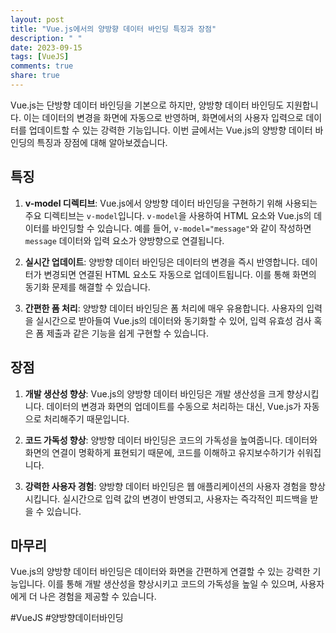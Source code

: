```yaml
---
layout: post
title: "Vue.js에서의 양방향 데이터 바인딩 특징과 장점"
description: " "
date: 2023-09-15
tags: [VueJS]
comments: true
share: true
---
```


Vue.js는 단방향 데이터 바인딩을 기본으로 하지만, 양방향 데이터 바인딩도 지원합니다. 이는 데이터의 변경을 화면에 자동으로 반영하며, 화면에서의 사용자 입력으로 데이터를 업데이트할 수 있는 강력한 기능입니다. 이번 글에서는 Vue.js의 양방향 데이터 바인딩의 특징과 장점에 대해 알아보겠습니다.

## 특징

1. **v-model 디렉티브**: Vue.js에서 양방향 데이터 바인딩을 구현하기 위해 사용되는 주요 디렉티브는 `v-model`입니다. `v-model`을 사용하여 HTML 요소와 Vue.js의 데이터를 바인딩할 수 있습니다. 예를 들어, `v-model="message"`와 같이 작성하면 `message` 데이터와 입력 요소가 양방향으로 연결됩니다.

2. **실시간 업데이트**: 양방향 데이터 바인딩은 데이터의 변경을 즉시 반영합니다. 데이터가 변경되면 연결된 HTML 요소도 자동으로 업데이트됩니다. 이를 통해 화면의 동기화 문제를 해결할 수 있습니다.

3. **간편한 폼 처리**: 양방향 데이터 바인딩은 폼 처리에 매우 유용합니다. 사용자의 입력을 실시간으로 받아들여 Vue.js의 데이터와 동기화할 수 있어, 입력 유효성 검사 혹은 폼 제출과 같은 기능을 쉽게 구현할 수 있습니다.

## 장점

1. **개발 생산성 향상**: Vue.js의 양방향 데이터 바인딩은 개발 생산성을 크게 향상시킵니다. 데이터의 변경과 화면의 업데이트를 수동으로 처리하는 대신, Vue.js가 자동으로 처리해주기 때문입니다.

2. **코드 가독성 향상**: 양방향 데이터 바인딩은 코드의 가독성을 높여줍니다. 데이터와 화면의 연결이 명확하게 표현되기 때문에, 코드를 이해하고 유지보수하기가 쉬워집니다.

3. **강력한 사용자 경험**: 양방향 데이터 바인딩은 웹 애플리케이션의 사용자 경험을 향상시킵니다. 실시간으로 입력 값의 변경이 반영되고, 사용자는 즉각적인 피드백을 받을 수 있습니다.

## 마무리

Vue.js의 양방향 데이터 바인딩은 데이터와 화면을 간편하게 연결할 수 있는 강력한 기능입니다. 이를 통해 개발 생산성을 향상시키고 코드의 가독성을 높일 수 있으며, 사용자에게 더 나은 경험을 제공할 수 있습니다.

#VueJS #양방향데이터바인딩